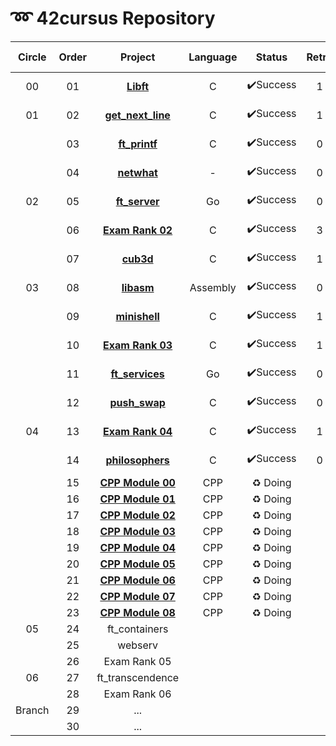 # **➿ 42cursus Repository**

| Circle | Order |                         Project                          | Language |  Status  | Retry |    score    | Passed Date  |
| :----: | :---: | :------------------------------------------------------: | :------: | :------: | :---: | :---------: | :----------- |
|   00   |  01   |              **[Libft](./Circle00/Libft)**               |    C     | ✔️Success |   1   | **115**/100 | 2020. 04. 18 |
|   01   |  02   |      **[get_next_line](./Circle01/get_next_line)**       |    C     | ✔️Success |   1   | **115**/100 | 2020. 06. 20 |
|        |  03   |          **[ft_printf](./Circle01/ft_printf)**           |    C     | ✔️Success |   0   | **108**/100 | 2020. 09. 13 |
|        |  04   |            **[netwhat](./Circle01/netwhat)**             |    -     | ✔️Success |   0   | **100**/100 | 2020. 09. 13 |
|   02   |  05   |          **[ft_server](./Circle02/ft_server/)**          |    Go    | ✔️Success |   0   | **100**/100 | 2020. 10. 17 |
|        |  06   |     **[Exam Rank 02](./Circle02/Exam%20Rank%2002)**      |    C     | ✔️Success |   3   | **100**/100 | 2020. 10. 30 |
|        |  07   |              **[cub3d](./Circle02/cub3d)**               |    C     | ✔️Success |   1   | **100**/115 | 2020. 11. 22 |
|   03   |  08   |             **[libasm](./Circle03/libasm)**              | Assembly | ✔️Success |   0   | **100**/125 | 2021. 01. 22 |
|        |  09   |          [**minishell**](./Circle03/minishell)           |    C     | ✔️Success |   1   | **100**/115 | 2021. 02. 13 |
|        |  10   |     **[Exam Rank 03](./Circle03/Exam%20Rank%2003)**      |    C     | ✔️Success |   1   | **100**/100 | 2021. 03. 23 |
|        |  11   |        **[ft_services](./Circle03/ft_services)**         |    Go    | ✔️Success |   0   | **100**/100 | 2021. 03. 29 |
|        |  12   |          **[push_swap](./Circle03/push_swap)**           |    C     | ✔️Success |   0   | **100**/125 | 2021. 04. 14 |
|   04   |  13   |     **[Exam Rank 04](./Circle04/Exam%20Rank%2004)**      |    C     | ✔️Success |   1   | **100**/100 | 2021. 04. 06 |
|        |  14   |       **[philosophers](./Circle04/philosophers)**        |    C     | ✔️Success |   0   | **100**/100 | 2021. 04. 23 |
|        |  15   | **[CPP Module 00](./Circle04/CPP_Module/cpp_module_00)** |   CPP    | ♻ Doing  |       |             |              |
|        |  16   | **[CPP Module 01](./Circle04/CPP_Module/cpp_module_01)** |   CPP    | ♻ Doing  |       |             |              |
|        |  17   | **[CPP Module 02](./Circle04/CPP_Module/cpp_module_02)** |   CPP    | ♻ Doing  |       |             |              |
|        |  18   | **[CPP Module 03](./Circle04/CPP_Module/cpp_module_03)** |   CPP    | ♻ Doing  |       |             |              |
|        |  19   | **[CPP Module 04](./Circle04/CPP_Module/cpp_module_04)** |   CPP    | ♻ Doing  |       |             |              |
|        |  20   | **[CPP Module 05](./Circle04/CPP_Module/cpp_module_05)** |   CPP    | ♻ Doing  |       |             |              |
|        |  21   | **[CPP Module 06](./Circle04/CPP_Module/cpp_module_06)** |   CPP    | ♻ Doing  |       |             |              |
|        |  22   | **[CPP Module 07](./Circle04/CPP_Module/cpp_module_07)** |   CPP    | ♻ Doing  |       |             |              |
|        |  23   | **[CPP Module 08](./Circle04/CPP_Module/cpp_module_08)** |   CPP    | ♻ Doing  |       |             |              |
|   05   |  24   |                      ft_containers                       |          |          |       |             |              |
|        |  25   |                         webserv                          |          |          |       |             |              |
|        |  26   |                       Exam Rank 05                       |          |          |       |             |              |
|   06   |  27   |                     ft_transcendence                     |          |          |       |             |              |
|        |  28   |                       Exam Rank 06                       |          |          |       |             |              |
| Branch |  29   |                           ...                            |          |          |       |             |              |
|        |  30   |                           ...                            |          |          |       |             |              |
